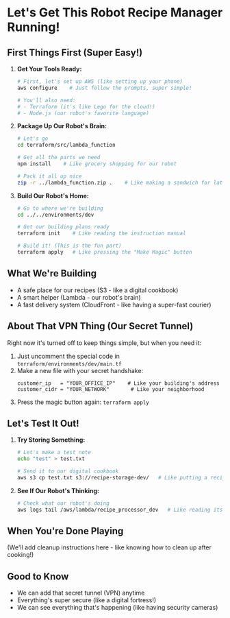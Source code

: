 # Let's Get This Robot Recipe Manager Running!

## First Things First (Super Easy!)

1. **Get Your Tools Ready:**
   ```bash
   # First, let's set up AWS (like setting up your phone)
   aws configure    # Just follow the prompts, super simple!

   # You'll also need:
   # - Terraform (it's like Lego for the cloud!)
   # - Node.js (our robot's favorite language)
   ```

2. **Package Up Our Robot's Brain:**
   ```bash
   # Let's go
   cd terraform/src/lambda_function
   
   # Get all the parts we need
   npm install    # Like grocery shopping for our robot
   
   # Pack it all up nice
   zip -r ../lambda_function.zip .    # Like making a sandwich for later!
   ```

3. **Build Our Robot's Home:**
   ```bash
   # Go to where we're building
   cd ../../environments/dev
   
   # Get our building plans ready
   terraform init    # Like reading the instruction manual
   
   # Build it! (This is the fun part)
   terraform apply   # Like pressing the "Make Magic" button
   ```

## What We're Building
- A safe place for our recipes (S3 - like a digital cookbook)
- A smart helper (Lambda - our robot's brain)
- A fast delivery system (CloudFront - like having a super-fast courier)

## About That VPN Thing (Our Secret Tunnel)
Right now it's turned off to keep things simple, but when you need it:

1. Just uncomment the special code in `terraform/environments/dev/main.tf`
2. Make a new file with your secret handshake:
   ```hcl
   customer_ip   = "YOUR_OFFICE_IP"    # Like your building's address
   customer_cidr = "YOUR_NETWORK"       # Like your neighborhood
   ```
3. Press the magic button again: `terraform apply`

## Let's Test It Out!

1. **Try Storing Something:**
   ```bash
   # Let's make a test note
   echo "test" > test.txt
   
   # Send it to our digital cookbook
   aws s3 cp test.txt s3://recipe-storage-dev/   # Like putting a recipe in the box
   ```

2. **See If Our Robot's Thinking:**
   ```bash
   # Check what our robot's doing
   aws logs tail /aws/lambda/recipe_processor_dev   # Like reading its diary
   ```

## When You're Done Playing

(We'll add cleanup instructions here - like knowing how to clean up after cooking!)

## Good to Know 
- We can add that secret tunnel (VPN) anytime
- Everything's super secure (like a digital fortress!)
- We can see everything that's happening (like having security cameras)
